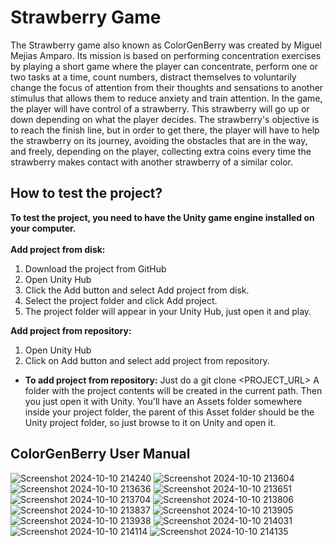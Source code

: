 # Strawberry Game
The Strawberry game also known as ColorGenBerry was created by Miguel Mejias Amparo. Its mission is based on performing concentration exercises by playing a short game where the player can concentrate, perform one or two tasks at a time, count numbers, distract themselves to voluntarily change the focus of attention from their thoughts and sensations to another stimulus that allows them to reduce anxiety and train attention. In the game, the player will have control of a strawberry. This strawberry will go up or down depending on what the player decides. The strawberry's objective is to reach the finish line, but in order to get there, the player will have to help the strawberry on its journey, avoiding the obstacles that are in the way, and freely, depending on the player, collecting extra coins every time the strawberry makes contact with another strawberry of a similar color.
## How to test the project?
**To test the project, you need to have the Unity game engine installed on your computer.**
<br><br>
**Add project from disk:**
1. Download the project from GitHub
2. Open Unity Hub
3. Click the Add button and select Add project from disk.
4. Select the project folder and click Add project.
5. The project folder will appear in your Unity Hub, just open it and play.

**Add project from repository:**
1. Open Unity Hub 
2. Click on Add button and select add project from repository.
- **To add project from repository:** Just do a git clone <PROJECT_URL>
A folder with the project contents will be created in the current path. Then you just open it with Unity. You'll have an Assets folder somewhere inside your project folder, the parent of this Asset folder should be the Unity project folder, so just browse to it on Unity and open it.

## ColorGenBerry User Manual
![Screenshot 2024-10-10 214240](https://github.com/user-attachments/assets/227c110b-c89f-42e7-9d8d-2e640268525f)
![Screenshot 2024-10-10 213604](https://github.com/user-attachments/assets/f58601c4-bc4c-4cfc-9c95-b18634324b2c)
![Screenshot 2024-10-10 213636](https://github.com/user-attachments/assets/78526953-e847-435b-81fd-6645d67d830a)
![Screenshot 2024-10-10 213651](https://github.com/user-attachments/assets/179cd376-c9d8-49ae-84c2-9bd651767ebe)
![Screenshot 2024-10-10 213704](https://github.com/user-attachments/assets/47d95c55-22f5-4c40-ab91-e3cd59b13c2a)
![Screenshot 2024-10-10 213806](https://github.com/user-attachments/assets/8e6da8f5-ef25-4c21-885b-c3dee59db114)
![Screenshot 2024-10-10 213837](https://github.com/user-attachments/assets/bbac856d-f065-4a7c-b615-dff634c60b4e)
![Screenshot 2024-10-10 213905](https://github.com/user-attachments/assets/b41199a6-47d8-483f-a470-ba95ea8e78c6)
![Screenshot 2024-10-10 213938](https://github.com/user-attachments/assets/32bfa138-cc93-4ce5-9c36-68d4d16ac919)
![Screenshot 2024-10-10 214031](https://github.com/user-attachments/assets/efb5aecc-8de7-4adc-b965-f5a14e5664a0)
![Screenshot 2024-10-10 214114](https://github.com/user-attachments/assets/368d21ca-d6c2-4597-b523-f7fd43243752)
![Screenshot 2024-10-10 214135](https://github.com/user-attachments/assets/1120d7cb-9bc1-4be7-83e5-56af02c8970e)
